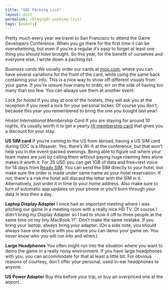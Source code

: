 ```yaml
---
title: "GDC Packing List"
layout: post
permalink: /blog/gdc-packing-list/
tags: [events]
---
```


Pretty much every year we travel to San Francisco to attend the Game Developers Conference. When you go there for the first time it can be overwhelming, but even if you’re a regular it’s easy to forget at least one thing you <em>should have</em> brought. So this year, for the benefit of ourselves and everyone else, I wrote down a packing list.

*Business cards*
We usually order our cards at <a href="http://www.moo.com">moo.com</a>, where you can have several variations for the front of the card, while using the same back containing your info. This is a nice way to show off different visuals from your game. If you're unsure how many to order, err on the side of having too many than too few. You can always use them at another event.

*Lock for hostel*
If you stay at one of the hostels, they will ask you at the reception if you need a lock for your personal locker. Of course you don’t, because this year you remembered to bring the one you bought last year!

*Hostel International Membership Card*
If you are staying for around 10 nights, it’s usually worth it to get a yearly <a href="https://www.hihostels.com/info/membership">HI membership card</a> that gives you a discount for your stay.

<strong><i class="fa fa-check-square-o"></i> US SIM card</strong>
If you’re coming to the US from abroad, having a US SIM card during GDC is a lifesaver. Yes, there’s Wi-fi at the conference, but that won’t help you in the event-packed evenings. Being able to figure out where your team mates are just by calling them without paying huge roaming fees alone makes it worth it. For 35 USD you can get 1GB of data and free+text voice for 14 days from <a href="http://www.readysim.com">Ready SIM</a>. You can send the SIM directly to your hotel, but make sure the order is made under same name as your hotel reservation. If not, there's a risk the hotel will discard the letter with the SIM in it. Alternatively, just order it in time to your home address. Also make sure to turn of automatic app updates on your phone or you’ll burn through your data in less then a day.

<strong><i class="fa fa-check-square-o"></i> Laptop Display Adapter</strong>
I once had an important meeting where I was pitching our game in a meeting room with a really nice HD TV. Of course I didn’t bring my Display Adapter so I had to show it off to three people at the same time on my tiny MacBook 11”. Don’t make the same mistake. If you bring your laptop, always bring your adapter. (On a side note, you should always have one device with you where you can demo your game on. You never know who you will run into and when.)

<strong><i class="fa fa-check-square-o"></i> Large Headphones</strong>
You often might run into the situation where you want to demo the game in a really noisy environment. If you have large headphones with you, you can accommodate for that at least a little bit. For obvious reasons of courtesy, don’t offer your personal, used in-ear headphones to anyone.

<strong><i class="fa fa-check-square-o"></i> US Power Adapter</strong>
Buy this before your trip, or buy an overpriced one at the airport.
